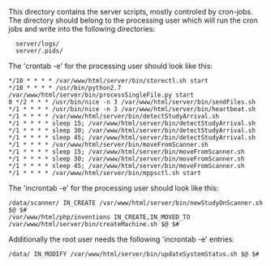 This directory contains the server scripts, mostly controled by cron-jobs. The directory
should belong to the processing user which will run the cron jobs and write into the
following directories:

```
  server/logs/
  server/.pids/
```

The 'crontab -e' for the processing user should look like this:

```
*/10 * * * * /var/www/html/server/bin/storectl.sh start
*/10 * * * * /usr/bin/python2.7 /var/www/html/server/bin/processSingleFile.py start
0 */2 * * * /usr/bin/nice -n 3 /var/www/html/server/bin/sendFiles.sh
*/1 * * * * /usr/bin/nice -n 3 /var/www/html/server/bin/heartbeat.sh
*/1 * * * * /var/www/html/server/bin/detectStudyArrival.sh
*/1 * * * * sleep 15; /var/www/html/server/bin/detectStudyArrival.sh
*/1 * * * * sleep 30; /var/www/html/server/bin/detectStudyArrival.sh
*/1 * * * * sleep 45; /var/www/html/server/bin/detectStudyArrival.sh
*/1 * * * * /var/www/html/server/bin/moveFromScanner.sh
*/1 * * * * sleep 15; /var/www/html/server/bin/moveFromScanner.sh
*/1 * * * * sleep 30; /var/www/html/server/bin/moveFromScanner.sh
*/1 * * * * sleep 45; /var/www/html/server/bin/moveFromScanner.sh
*/1 * * * * /var/www/html/server/bin/mppsctl.sh start
```

The 'incrontab -e' for the processing user should look like this:

```
/data/scanner/ IN_CREATE /var/www/html/server/bin/newStudyOnScanner.sh $@ $#
/var/www/html/php/inventions IN_CREATE,IN_MOVED_TO /var/www/html/server/bin/createMachine.sh $@ $#
```

Additionally the root user needs the following 'incrontab -e' entries:

```
/data/ IN_MODIFY /var/www/html/server/bin/updateSystemStatus.sh $@ $#
```